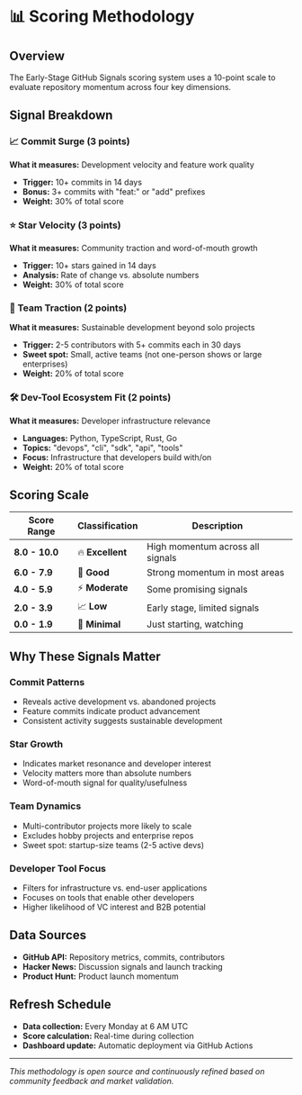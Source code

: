 # 📊 Scoring Methodology

## Overview
The Early-Stage GitHub Signals scoring system uses a 10-point scale to evaluate repository momentum across four key dimensions.

## Signal Breakdown

### 📈 Commit Surge (3 points)
**What it measures:** Development velocity and feature work quality
- **Trigger:** 10+ commits in 14 days
- **Bonus:** 3+ commits with "feat:" or "add" prefixes
- **Weight:** 30% of total score

### ⭐ Star Velocity (3 points)  
**What it measures:** Community traction and word-of-mouth growth
- **Trigger:** 10+ stars gained in 14 days
- **Analysis:** Rate of change vs. absolute numbers
- **Weight:** 30% of total score

### 👥 Team Traction (2 points)
**What it measures:** Sustainable development beyond solo projects
- **Trigger:** 2-5 contributors with 5+ commits each in 30 days
- **Sweet spot:** Small, active teams (not one-person shows or large enterprises)
- **Weight:** 20% of total score

### 🛠️ Dev-Tool Ecosystem Fit (2 points)
**What it measures:** Developer infrastructure relevance
- **Languages:** Python, TypeScript, Rust, Go
- **Topics:** "devops", "cli", "sdk", "api", "tools"
- **Focus:** Infrastructure that developers build with/on
- **Weight:** 20% of total score

## Scoring Scale

| Score Range | Classification | Description |
|-------------|----------------|-------------|
| **8.0 - 10.0** | 🔥 **Excellent** | High momentum across all signals |
| **6.0 - 7.9** | 🌟 **Good** | Strong momentum in most areas |
| **4.0 - 5.9** | ⚡ **Moderate** | Some promising signals |
| **2.0 - 3.9** | 📈 **Low** | Early stage, limited signals |
| **0.0 - 1.9** | 🌱 **Minimal** | Just starting, watching |

## Why These Signals Matter

### **Commit Patterns**
- Reveals active development vs. abandoned projects
- Feature commits indicate product advancement
- Consistent activity suggests sustainable development

### **Star Growth**
- Indicates market resonance and developer interest
- Velocity matters more than absolute numbers
- Word-of-mouth signal for quality/usefulness

### **Team Dynamics**
- Multi-contributor projects more likely to scale
- Excludes hobby projects and enterprise repos
- Sweet spot: startup-size teams (2-5 active devs)

### **Developer Tool Focus**
- Filters for infrastructure vs. end-user applications
- Focuses on tools that enable other developers
- Higher likelihood of VC interest and B2B potential

## Data Sources

- **GitHub API:** Repository metrics, commits, contributors
- **Hacker News:** Discussion signals and launch tracking
- **Product Hunt:** Product launch momentum

## Refresh Schedule

- **Data collection:** Every Monday at 6 AM UTC
- **Score calculation:** Real-time during collection
- **Dashboard update:** Automatic deployment via GitHub Actions

---

*This methodology is open source and continuously refined based on community feedback and market validation.*
